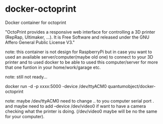 # docker-octoprint
Docker container for octoprint

"OctoPrint provides a responsive web interface for controlling a 3D printer (RepRap, Ultimaker, ...). It is Free Software and released under the GNU Affero General Public License V3."

note: this container is not design for RaspberryPi but in case you want to used an available server/computer(maybe old one) to connect to your 3D printer and to used docker to be able to used this computer/server for more that one funtion in your home/work/garage etc. 

note: still not ready...

docker run -d -p xxxx:5000 -device /dev/ttyACM0 quantumobject/docker-octoprint

note: maybe /dev/ttyACM0 need to change .. to you computer serial port . and maybe need to add –device /dev/video0 if want to have a camera checking what the printer is doing. (/dev/video0 maybe will be no the same for your computer).


